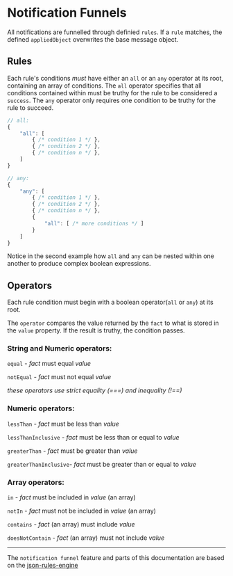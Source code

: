 # Notification Funnels
All notifications are funnelled through definied ```rules```. If a ```rule``` matches, the defined ```appliedObject``` overwrites the base message object.

## Rules

Each rule's conditions *must* have either an `all` or an `any` operator at its root, containing an array of conditions.  The `all` operator specifies that all conditions contained within must be truthy for the rule to be considered a `success`.  The `any` operator only requires one condition to be truthy for the rule to succeed.

```js
// all:
{
    "all": [
        { /* condition 1 */ },
        { /* condition 2 */ },
        { /* condition n */ },
    ]
}

// any:
{
    "any": [
        { /* condition 1 */ },
        { /* condition 2 */ },
        { /* condition n */ },
        {
            "all": [ /* more conditions */ ]
        }
    ]
}
```

Notice in the second example how `all` and `any` can be nested within one another to produce complex boolean expressions.

## Operators

Each rule condition must begin with a boolean operator(```all``` or ```any```) at its root.

The ```operator``` compares the value returned by the ```fact``` to what is stored in the ```value``` property.  If the result is truthy, the condition passes.

### String and Numeric operators:

  ```equal``` - _fact_ must equal _value_

  ```notEqual```  - _fact_ must not equal _value_

  _these operators use strict equality (===) and inequality (!==)_

### Numeric operators:

  ```lessThan``` - _fact_ must be less than _value_

  ```lessThanInclusive``` - _fact_ must be less than or equal to _value_

  ```greaterThan``` - _fact_ must be greater than _value_

  ```greaterThanInclusive```- _fact_ must be greater than or equal to _value_

### Array operators:

  ```in```  - _fact_ must be included in _value_ (an array)

  ```notIn```  - _fact_ must not be included in _value_ (an array)

  ```contains```  - _fact_ (an array) must include _value_

  ```doesNotContain```  - _fact_ (an array) must not include _value_

  ---

  The `notification funnel` feature and parts of this documentation are based on the [json-rules-engine](https://github.com/cachecontrol/json-rules-engine)
